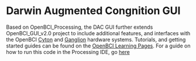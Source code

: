 # Darwin Augmented Congnition GUI

Based on OpenBCI_Processing, the DAC GUI further extends OpenBCI_GUI_v2.0 project to include additional features, and interfaces with the OpenBCI [Cyton](http://shop.openbci.com/collections/frontpage/products/openbci-32-bit-board-kit?variant=784651699) and [Ganglion](http://shop.openbci.com/collections/frontpage/products/pre-order-ganglion-board?variant=13461804483) hardware systems. Tutorials, and getting started guides can be found on the [OpenBCI Learning Pages](http://docs.openbci.com/Getting%20Started/00-Welcome). For a guide on how to run this code in the Processing IDE, go [here](http://docs.openbci.com/OpenBCI%20Software/01-OpenBCI_GUI)

